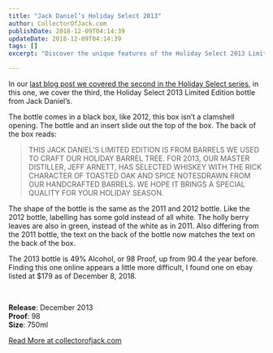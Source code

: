 ```yaml
---
title: "Jack Daniel’s Holiday Select 2013"
author: CollectorOfJack.com
publishDate: 2018-12-09T04:14:39
updateDate: 2018-12-09T04:14:39
tags: []
excerpt: "Discover the unique features of the Holiday Select 2013 Limited Edition bottle from Jack Daniel's, a festive delight with notes of toasted oak and spice."

---
```

<p>In our <a href="https://collectorofjack.com/HolidaySelect2012" target="_blank">last blog post we covered the second in the Holiday Select series</a>, in this one, we cover the third, the Holiday Select 2013 Limited Edition bottle from Jack Daniel’s. </p><p>The bottle comes in a black box, like 2012, this box isn’t a clamshell opening. The bottle and an insert slide out the top of the box. The back of the box reads:</p><blockquote><p>THIS JACK DANIEL’S LIMITED EDITION IS FROM BARRELS WE USED TO CRAFT OUR HOLIDAY BARREL TREE. FOR 2013, OUR MASTER DISTILLER, JEFF ARNETT, HAS SELECTED WHISKEY WITH THE RICK CHARACTER OF TOASTED OAK AND SPICE NOTESDRAWN FROM OUR HANDCRAFTED BARRELS. WE HOPE IT BRINGS A SPECIAL QUALITY FOR YOUR HOLIDAY SEASON.</p></blockquote><p>The shape of the bottle is the same as the 2011 and 2012 bottle. Like the 2012 bottle, labelling has some gold instead of all white. The holly berry leaves are also in green, instead of the white as in 2011. Also differing from the 2011 bottle, the text on the back of the bottle now matches the text on the back of the box. </p><p>The 2013 bottle is 49% Alcohol, or 98 Proof, up from 90.4 the year before. Finding this one online appears a little more difficult, I found one on ebay listed at $179 as of December 8, 2018. </p><p><br /></p><p><strong>Release</strong>: December 2013<br /><strong>Proof</strong>: 98<br /><strong>Size</strong>: 750ml</p> <a href="https://collectorofjack.com/HolidaySelect2013">Read More at collectorofjack.com</a>


